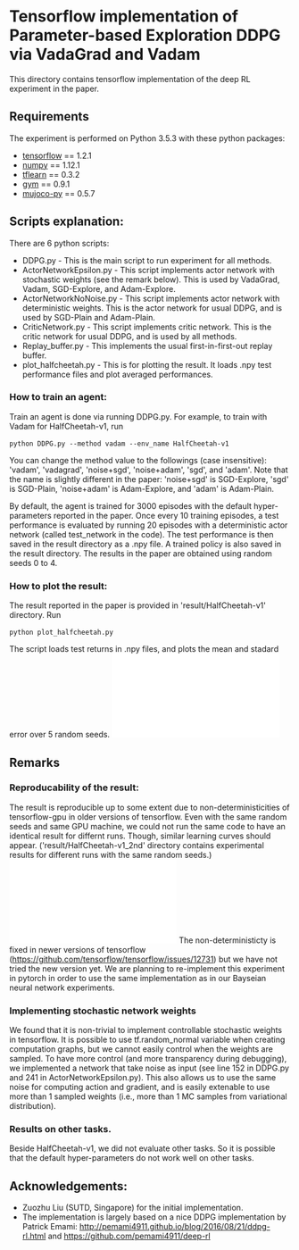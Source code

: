 # Tensorflow implementation of Parameter-based Exploration DDPG via VadaGrad and Vadam

This directory contains tensorflow implementation of the deep RL experiment in the paper.

## Requirements
The experiment is performed on Python 3.5.3 with these python packages:
* [tensorflow](https://github.com/tensorflow/tensorflow) == 1.2.1
* [numpy](http://www.numpy.org/) == 1.12.1
* [tflearn](http://tflearn.org/) == 0.3.2
* [gym](https://github.com/openai/gym) == 0.9.1
* [mujoco-py](https://github.com/openai/mujoco-py) == 0.5.7

## Scripts explanation:
There are 6 python scripts:
* DDPG.py - This is the main script to run experiment for all methods.
* ActorNetworkEpsilon.py - This script implements actor network with stochastic weights (see the remark below). This is used by VadaGrad, Vadam, SGD-Explore, and Adam-Explore.
* ActorNetworkNoNoise.py - This script implements actor network with deterministic weights. This is the actor network for usual DDPG, and is used by SGD-Plain and Adam-Plain.
* CriticNetwork.py - This script implements critic network. This is the critic network for usual DDPG, and is used by all methods.
* Replay_buffer.py - This implements the usual first-in-first-out replay buffer.
* plot_halfcheetah.py - This is for plotting the result. It loads .npy test performance files and plot averaged performances.

### How to train an agent:
Train an agent is done via running DDPG.py.
For example, to train with Vadam for HalfCheetah-v1, run
```
python DDPG.py --method vadam --env_name HalfCheetah-v1
```
You can change the method value to the followings (case insensitive): 'vadam', 'vadagrad', 'noise+sgd', 'noise+adam', 'sgd', and 'adam'.
Note that the name is slightly different in the paper: 'noise+sgd' is SGD-Explore, 'sgd' is SGD-Plain, 'noise+adam' is Adam-Explore, and 'adam' is Adam-Plain.

By default, the agent is trained for 3000 episodes with the default hyper-parameters reported in the paper.
Once every 10 training episodes, a test performance is evaluated by running 20 episodes with a deterministic actor network (called test_network in the code).
The test performance is then saved in the result directory as a .npy file. 
A trained policy is also saved in the result directory.
The results in the paper are obtained using random seeds 0 to 4.

### How to plot the result:
The result reported in the paper is provided in 'result/HalfCheetah-v1' directory.
Run
```
python plot_halfcheetah.py
```
The script loads test returns in .npy files, and plots the mean and stadard error over 5 random seeds.
![](tensorflow_RL/result/HalfCheetah-v1.pdf "HalfCheetah")

## Remarks
### Reproducability of the result:
The result is reproducible up to some extent due to non-deterministicities of tensorflow-gpu in older versions of tensorflow.
Even with the same random seeds and same GPU machine, we could not run the same code to have an identical result for differnt runs.
Though, similar learning curves should appear. ('result/HalfCheetah-v1_2nd' directory contains experimental results for different runs with the same random seeds.)
![](tensorflow_RL/result/HalfCheetah-v1_2nd.pdf "HalfCheetah_2nd")
The non-deterministicty is fixed in newer versions of tensorflow (https://github.com/tensorflow/tensorflow/issues/12731) but we have not tried the new version yet.
We are planning to re-implement this experiment in pytorch in order to use the same implementation as in our Bayseian neural network experiments.

### Implementing stochastic network weights
We found that it is non-trivial to implement controllable stochastic weights in tensorflow.
It is possible to use tf.random_normal variable when creating computation graphs, but we cannot easily control when the weights are sampled.
To have more control (and more transparency during debugging), we implemented a network that take noise as input (see line 152 in DDPG.py and 241 in ActorNetworkEpsilon.py).
This also allows us to use the same noise for computing action and gradient, and is easily extenable to use more than 1 sampled weights (i.e., more than 1 MC samples from variational distribution).

### Results on other tasks.
Beside HalfCheetah-v1, we did not evaluate other tasks. So it is possible that the default hyper-parameters do not work well on other tasks.

## Acknowledgements:
* Zuozhu Liu (SUTD, Singapore) for the initial implementation.
* The implementation is largely based on a nice DDPG implementation by Patrick Emami:
http://pemami4911.github.io/blog/2016/08/21/ddpg-rl.html and https://github.com/pemami4911/deep-rl

